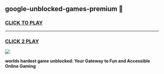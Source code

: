 
## google-unblocked-games-premium 👋
<h3>
<a href="https://premium.freeplayer.one?title=google-unblocked-games-premium&ref=14F">CLICK TO PLAY</a></h3>
<hr>

<h3>
<a href="https://premium.freeplayer.one?title=google-unblocked-games-premium&ref=14F">CLICK 2 PLAY</a>
  
</h3>

<a href="https://premium.freeplayer.one?title=google-unblocked-games-premium&ref=12F/"><img src="https://clearcache.store/games.png"></a>


**worlds hardest game unblocked: Your Gateway to Fun and Accessible Online Gaming**
